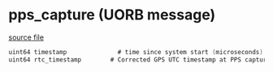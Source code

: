 # pps_capture (UORB message)



[source file](https://github.com/PX4/PX4-Autopilot/blob/main/msg/pps_capture.msg)

```c
uint64 timestamp			  # time since system start (microseconds) at PPS capture event
uint64 rtc_timestamp		# Corrected GPS UTC timestamp at PPS capture event
```
